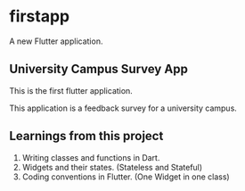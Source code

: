 # firstapp

A new Flutter application.

## University Campus Survey App
This is the first flutter application.

This application is a feedback survey for a university campus. 

## Learnings from this project
1. Writing classes and functions in Dart.
2. Widgets and their states. (Stateless and Stateful)
3. Coding conventions in Flutter. (One Widget in one class)
